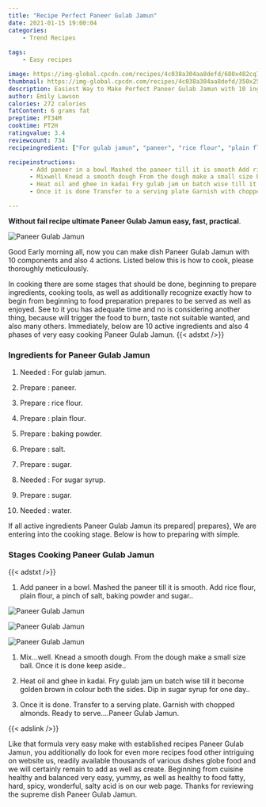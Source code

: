 ```yaml
---
title: "Recipe Perfect Paneer Gulab Jamun"
date: 2021-01-15 19:00:04
categories:
    - Trend Recipes
    
tags:
    - Easy recipes

image: https://img-global.cpcdn.com/recipes/4c038a304aa8defd/680x482cq70/paneer-gulab-jamun-recipe-main-photo.jpg
thumbnail: https://img-global.cpcdn.com/recipes/4c038a304aa8defd/350x250cq70/paneer-gulab-jamun-recipe-main-photo.jpg
description: Easiest Way to Make Perfect Paneer Gulab Jamun with 10 ingredients and 4 stages of easy cooking.
author: Emily Lawson
calories: 272 calories
fatContent: 6 grams fat
preptime: PT34M
cooktime: PT2H
ratingvalue: 3.4
reviewcount: 734
recipeingredient: ["For gulab jamun", "paneer", "rice flour", "plain flour", "baking powder", "salt", "sugar", "For sugar syrup", "sugar", "water"]

recipeinstructions: 
      - Add paneer in a bowl Mashed the paneer till it is smooth Add rice flour plain flour a pinch of salt baking powder and sugar 
      - Mixwell Knead a smooth dough From the dough make a small size ball Once it is done keep aside 
      - Heat oil and ghee in kadai Fry gulab jam un batch wise till it become golden brown in colour both the sides Dip in sugar syrup for one day 
      - Once it is done Transfer to a serving plate Garnish with chopped almonds Ready to servePaneer Gulab Jamun

---
```




**Without fail recipe ultimate Paneer Gulab Jamun easy, fast, practical**. 


![Paneer Gulab Jamun](https://img-global.cpcdn.com/recipes/4c038a304aa8defd/680x482cq70/paneer-gulab-jamun-recipe-main-photo.jpg "Paneer Gulab Jamun")




Good Early morning all, now you can make dish Paneer Gulab Jamun with 10 components and also 4 actions. Listed below this is how to cook, please thoroughly meticulously.

In cooking there are some stages that should be done, beginning to prepare ingredients, cooking tools, as well as additionally recognize exactly how to begin from beginning to food preparation prepares to be served as well as enjoyed. See to it you has adequate time and no is considering another thing, because will trigger the food to burn, taste not suitable wanted, and also many others. Immediately, below are 10 active ingredients and also 4 phases of very easy cooking Paneer Gulab Jamun.
{{< adstxt />}}

### Ingredients for Paneer Gulab Jamun


1. Needed  : For gulab jamun.

1. Prepare  : paneer.

1. Prepare  : rice flour.

1. Prepare  : plain flour.

1. Prepare  : baking powder.

1. Prepare  : salt.

1. Prepare  : sugar.

1. Needed  : For sugar syrup.

1. Prepare  : sugar.

1. Needed  : water.



If all active ingredients Paneer Gulab Jamun its prepared| prepares}, We are entering into the cooking stage. Below is how to preparing with simple.

### Stages Cooking Paneer Gulab Jamun

{{< adstxt />}}


1. Add paneer in a bowl. Mashed the paneer till it is smooth. Add rice flour, plain flour, a pinch of salt, baking powder and sugar..



![Paneer Gulab Jamun](https://img-global.cpcdn.com/steps/5e384d7416eb6a3c/160x128cq70/paneer-gulab-jamun-recipe-step-1-photo.jpg" "Paneer Gulab Jamun")

![Paneer Gulab Jamun](https://img-global.cpcdn.com/steps/94ff299cd70e8641/160x128cq70/paneer-gulab-jamun-recipe-step-1-photo.jpg" "Paneer Gulab Jamun")

![Paneer Gulab Jamun](https://img-global.cpcdn.com/steps/5fa3eb7e2cdb6b4d/160x128cq70/paneer-gulab-jamun-recipe-step-1-photo.jpg" "Paneer Gulab Jamun")



1. Mix...well. Knead a smooth dough. From the dough make a small size ball. Once it is done keep aside..



1. Heat oil and ghee in kadai. Fry gulab jam un batch wise till it become golden brown in colour both the sides. Dip in sugar syrup for one day..



1. Once it is done. Transfer to a serving plate. Garnish with chopped almonds. Ready to serve....Paneer Gulab Jamun.





{{< adslink />}}

Like that formula very easy make with established recipes Paneer Gulab Jamun, you additionally do look for even more recipes food other intriguing on website us, readily available thousands of various dishes globe food and we will certainly remain to add as well as create. Beginning from cuisine healthy and balanced very easy, yummy, as well as healthy to food fatty, hard, spicy, wonderful, salty acid is on our web page. Thanks for reviewing the supreme dish Paneer Gulab Jamun.
